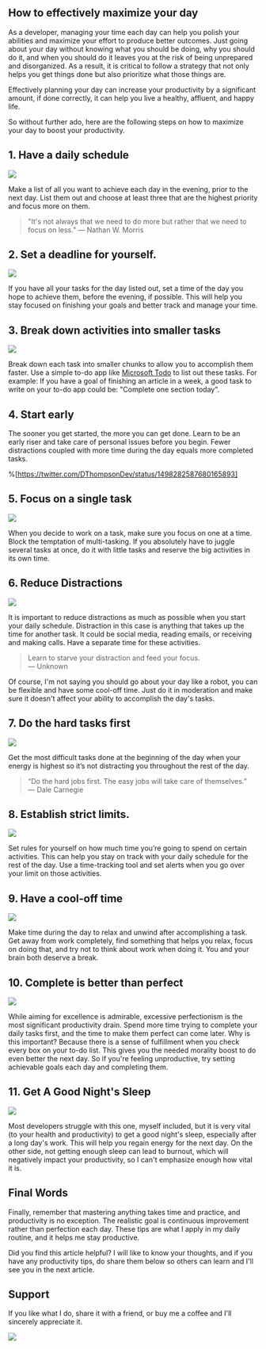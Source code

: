## How to effectively maximize your day

As a developer, managing your time each day can help you polish your abilities and maximize your effort to produce better outcomes. Just going about your day without knowing what you should be doing, why you should do it, and when you should do it leaves you at the risk of being unprepared and disorganized. 
As a result, it is critical to follow a strategy that not only helps you get things done but also prioritize what those things are.

Effectively planning your day can increase your productivity by a significant amount, if done correctly, it can help you live a healthy, affluent, and happy life.

So without further ado, here are the following steps on how to maximize your day to boost your productivity.

## 1. Have a daily schedule
<img src="https://media2.giphy.com/media/eD98CvbBn4CcoRfeMe/giphy.gif?cid=ecf05e47klwv78tsl3s6r753kdqibo3rzc4405ztsifn7shs&rid=giphy.gif&ct=g">

Make a list of all you want to achieve each day in the evening, prior to the next day. List them out and choose at least three that are the highest priority and focus more on them. 

> "It's not always that we need to do more but rather that we need to focus on less." <be> 
> — Nathan W. Morris

## 2. Set a deadline for yourself. 
<img src="https://media1.giphy.com/media/3o6ZtrtUuqicBztnZS/giphy.gif?cid=ecf05e47k3k11mwe2shv72lcwnz29tnofnlafp68aeonw6gg&rid=giphy.gif&ct=g">

If you have all your tasks for the day listed out, set a time of the day you hope to achieve them, before the evening, if possible. This will help you stay focused on finishing your goals and better track and manage your time. 

## 3. Break down activities into smaller tasks
<img src="https://media4.giphy.com/media/3oxHQCoIwppvOPRKYU/giphy.gif?cid=ecf05e47acmd17xa3ce690xlyxxw74lp3ekmdnydw2knbake&rid=giphy.gif&ct=g">

Break down each task into smaller chunks to allow you to accomplish them faster. Use a simple to-do app like [Microsoft Todo](https://todo.microsoft.com/) to list out these tasks. For example: If you have a goal of finishing an article in a week, a good task to write on your to-do app could be: "Complete one section today".

## 4. Start early
The sooner you get started, the more you can get done. Learn to be an early riser and take care of personal issues before you begin. Fewer distractions coupled with more time during the day equals more completed tasks. 

%[https://twitter.com/DThompsonDev/status/1498282587680165893]

## 5. Focus on a single task
<img src="https://media1.giphy.com/media/Nx85vtTY70T3W/giphy.gif?cid=ecf05e47hjab78n4hvow751zj12y2x26nh7hrskrt4t8ahpc&rid=giphy.gif&ct=g">

When you decide to work on a task, make sure you focus on one at a time. Block the temptation of multi-tasking. If you absolutely have to juggle several tasks at once, do it with little tasks and reserve the big activities in its own time.

## 6. Reduce Distractions
<img src="https://media1.giphy.com/media/MCQYzMKw8xOsKDprkZ/giphy.gif?cid=ecf05e47hyg453ua2fwd7ezqzetdwx2l47b63nhub6ggs5aw&rid=giphy.gif&ct=g">

It is important to reduce distractions as much as possible when you start your daily schedule. Distraction in this case is anything that takes up the time for another task. It could be social media, reading emails, or receiving and making calls. Have a separate time for these activities. 

> Learn to starve your distraction and feed your focus.<br> 
> — Unknown

Of course, I'm not saying you should go about your day like a robot, you can be flexible and have some cool-off time. Just do it in moderation and make sure it doesn't affect your ability to accomplish the day's tasks. 

## 7. Do the hard tasks first
<img src="https://media2.giphy.com/media/Uc1iRuTIMNc1Xb29Qj/giphy.gif?cid=ecf05e478e1y1p1apg4b41eb3z1qid05200cjl40c1mv2x0f&rid=giphy.gif&ct=g">

Get the most difficult tasks done at the beginning of the day when your energy is highest so it’s not distracting you throughout the rest of the day. 

> “Do the hard jobs first. The easy jobs will take care of themselves.” <br>
> — Dale Carnegie

## 8. Establish strict limits. 
<img src="https://media0.giphy.com/media/245oYTbugpaxvSBjTS/giphy.gif?cid=ecf05e47kr1kghldoaqccqto3j0jeutltx1m0qwc2wnqyb95&rid=giphy.gif&ct=g">

Set rules for yourself on how much time you’re going to spend on certain activities. This can help you stay on track with your daily schedule for the rest of the day. Use a time-tracking tool and set alerts when you go over your limit on those activities.

## 9. Have a cool-off time
<img src="https://media1.giphy.com/media/SiKqNZqksVYWmQEMjd/giphy.gif?cid=ecf05e475fncayf0skanuylfm0j6qv4h5j7foo75gm0c6ngy&rid=giphy.gif&ct=g">

Make time during the day to relax and unwind after accomplishing a task. Get away from work completely, find something that helps you relax, focus on doing that, and try not to think about work when doing it. You and your brain both deserve a break. 

## 10. Complete is better than perfect
<img src="https://media3.giphy.com/media/LPCb701JDUjbXunSVb/giphy.gif?cid=ecf05e47djig96tqdifeqhomznlzqezpu17ft5tggu8n13za&rid=giphy.gif&ct=g">

While aiming for excellence is admirable, excessive perfectionism is the most significant productivity drain. Spend more time trying to complete your daily tasks first, and the time to make them perfect can come later.  Why is this important? Because there is a sense of fulfillment when you check every box on your to-do list. This gives you the needed morality boost to do even better the next day. So if you're feeling unproductive, try setting achievable goals each day and completing them.

## 11. Get A Good Night's Sleep
<img src="https://media0.giphy.com/media/6zdkYKBBTHTITFQ4xA/giphy.gif?cid=ecf05e47qfr41g1ivtdn6jw8rkpvw79t1zqjws93hk5gdgbw&rid=giphy.gif&ct=g">

Most developers struggle with this one, myself included, but it is very vital (to your health and productivity) to get a good night's sleep, especially after a long day's work. This will help you regain energy for the next day. On the other side, not getting enough sleep can lead to burnout, which will negatively impact your productivity, so I can't emphasize enough how vital it is. 

## Final Words

Finally, remember that mastering anything takes time and practice, and productivity is no exception. The realistic goal is continuous improvement rather than perfection each day. These tips are what I apply in my daily routine, and it helps me stay productive. 

Did you find this article helpful? I will like to know your thoughts, and if you have any productivity tips, do share them below so others can learn and I'll see you in the next article.

## Support 
If you like what I do, share it with a friend, or buy me a coffee and I'll sincerely appreciate it.

<a href="https://www.buymeacoffee.com/evavic44"><img src="https://img.buymeacoffee.com/button-api/?text=Buy me a coffee&emoji=&slug=evavic44&button_colour=FFDD00&font_colour=000000&font_family=Cookie&outline_colour=000000&coffee_colour=ffffff"></a>